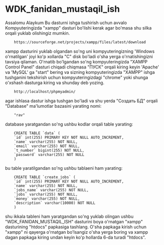 # WDK_fanidan_mustaqil_ish

Assalomu Alaykum Bu dasturni ishga tushirish uchun avvalo Kompyuteringizda "xampp" dasturi bo'lishi kerak agar bo'masa shu silka orqali yuklab olishingiz mumkin.

        https://sourceforge.net/projects/xampp/files/latest/download

xampp dasturini yuklab olgandan so'ng uni kompyuteringizning 'Windows o'rnatilgan' joyi ko'p xollarda "C" disk bo'ladi o'sha yerga o'rnatishingizni tavsiya qilaman. O'rnatib bo'lgandan so'ng kompyuteringizda "XAMPP Control Panel" dasturi chiqadi chiqmasa "ПУСК" orqali kiring keyin 'Apache' va 'MySQL' ga "start" bering va sizning kompyuteringizda "XAMPP" ishga tushganini tekshirish uchun kompyuteringizdagi "chrome" yoki shunga o'xshash dasturga kiring va shunday deb yozing.

        http://localhost/phpmyadmin/

agar ishlasa dastur ishga tushgan bo'ladi va shu yerda "Создать БД" orqali "Database" ma'lumotlar bazasini yarating nomi:

        "rav"

database yaratgandan so'ng ushbu kodlar orqali table yarating:

        CREATE TABLE `data` (
        `id` int(255) PRIMARY KEY NOT NULL AUTO_INCREMENT,
        `name` varchar(255) NOT NULL,
        `email` varchar(255) NOT NULL,
        `t_number` bigint(255) NOT NULL,
        `password` varchar(255) NOT NULL
        )

bu table yaratilgandan so'ng ushbu tablaeni ham yarating:

        CREATE TABLE `create_jobs` (
        `id` int(255) PRIMARY KEY NOT NULL AUTO_INCREMENT,
        `name` varchar(255) NOT NULL,
        `jobs_name` varchar(255) NOT NULL,
        `jobs` varchar(255) NOT NULL,
        `money` varchar(255) NOT NULL,
        `description` varchar(10000) NOT NULL
        ) 

shu ikkala tableni ham yaratgandan so'ng yuklab olingan ushbu "WDK_FANIDAN_MUSTAQIL_ISH" dasturini boya o'rnatgan "xampp" dasturining "htdocs" papkasiga tashlang.
O'sha papkaga kirish uchun "xampp" ni qayerga o'rnatgan bo'lsangiz o'sha yerga boring va xampp dagan papkaga kiring undan keyin ko'p hollarda 6-da turadi "htdocs". 
